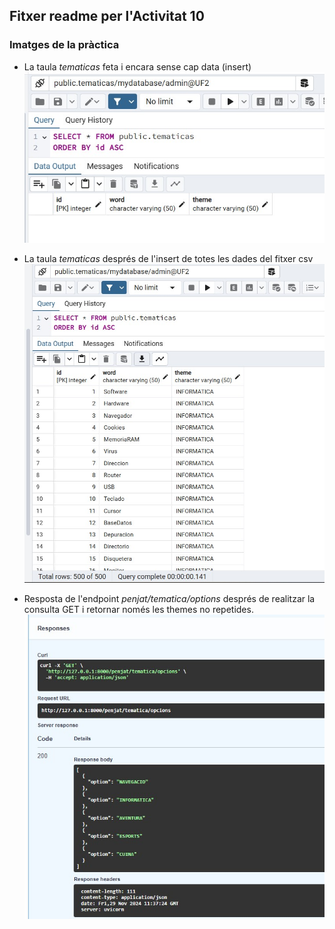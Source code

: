 ## Fitxer readme per l'Activitat 10

### Imatges de la pràctica

+ La taula _tematicas_ feta i encara sense cap data (insert)
![taula tematicas empty](tabla_tematicas_vacia.jpg)

+ La taula _tematicas_ després de l'insert de totes les dades del fitxer csv
![taula tematicas amb dades](tabla_tematicas_plena.jpg)

+ Resposta de l'endpoint _penjat/tematica/options_ després de realitzar la consulta GET i retornar només les themes no repetides.
![resposta endpoint penjat tematica options](endpoint%20penjat_tematica_options.jpg)
